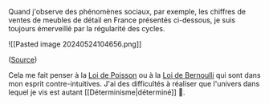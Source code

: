 Quand j'observe des phénomènes sociaux, par exemple, les chiffres de ventes de meubles de détail en France présentés ci-dessous, je suis toujours émerveillé par la régularité des cycles.

![[Pasted image 20240524104656.png]]

([Source](https://www.insee.fr/fr/statistiques/serie/010542654#Graphique))

Cela me fait penser à la [Loi de Poisson](https://fr.wikipedia.org/wiki/Loi_de_Poisson) ou à la [Loi de Bernoulli](https://fr.wikipedia.org/wiki/Loi_de_Bernoulli) qui sont dans mon esprit contre-intuitives. J'ai des difficultés à réaliser que l'univers dans lequel je vis est autant [[Déterminisme|déterminé]] 🤔.